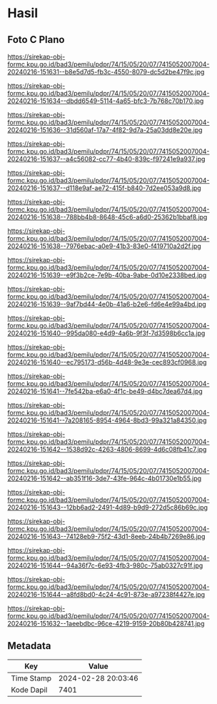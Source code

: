 # Hasil

## Foto C Plano

https://sirekap-obj-formc.kpu.go.id/bad3/pemilu/pdpr/74/15/05/20/07/7415052007004-20240216-151631--b8e5d7d5-fb3c-4550-8079-dc5d2be47f9c.jpg

https://sirekap-obj-formc.kpu.go.id/bad3/pemilu/pdpr/74/15/05/20/07/7415052007004-20240216-151634--dbdd6549-5114-4a65-bfc3-7b768c70b170.jpg

https://sirekap-obj-formc.kpu.go.id/bad3/pemilu/pdpr/74/15/05/20/07/7415052007004-20240216-151636--31d560af-17a7-4f82-9d7a-25a03dd8e20e.jpg

https://sirekap-obj-formc.kpu.go.id/bad3/pemilu/pdpr/74/15/05/20/07/7415052007004-20240216-151637--a4c56082-cc77-4b40-839c-f97241e9a937.jpg

https://sirekap-obj-formc.kpu.go.id/bad3/pemilu/pdpr/74/15/05/20/07/7415052007004-20240216-151637--d118e9af-ae72-415f-b840-7d2ee053a9d8.jpg

https://sirekap-obj-formc.kpu.go.id/bad3/pemilu/pdpr/74/15/05/20/07/7415052007004-20240216-151638--788bb4b8-8648-45c6-a6d0-25362b1bbaf8.jpg

https://sirekap-obj-formc.kpu.go.id/bad3/pemilu/pdpr/74/15/05/20/07/7415052007004-20240216-151638--7976ebac-a0e9-41b3-83e0-f419710a2d2f.jpg

https://sirekap-obj-formc.kpu.go.id/bad3/pemilu/pdpr/74/15/05/20/07/7415052007004-20240216-151639--e9f3b2ce-7e9b-40ba-9abe-0d10e2338bed.jpg

https://sirekap-obj-formc.kpu.go.id/bad3/pemilu/pdpr/74/15/05/20/07/7415052007004-20240216-151639--9af7bd44-4e0b-41a6-b2e6-fd6e4e99a4bd.jpg

https://sirekap-obj-formc.kpu.go.id/bad3/pemilu/pdpr/74/15/05/20/07/7415052007004-20240216-151640--995da080-e4d9-4a6b-9f3f-7d3598b6cc1a.jpg

https://sirekap-obj-formc.kpu.go.id/bad3/pemilu/pdpr/74/15/05/20/07/7415052007004-20240216-151640--ec795173-d56b-4d48-9e3e-cec893cf0968.jpg

https://sirekap-obj-formc.kpu.go.id/bad3/pemilu/pdpr/74/15/05/20/07/7415052007004-20240216-151641--7fe542ba-e6a0-4f1c-be49-d4bc7dea67d4.jpg

https://sirekap-obj-formc.kpu.go.id/bad3/pemilu/pdpr/74/15/05/20/07/7415052007004-20240216-151641--7a208165-8954-4964-8bd3-99a321a84350.jpg

https://sirekap-obj-formc.kpu.go.id/bad3/pemilu/pdpr/74/15/05/20/07/7415052007004-20240216-151642--1538d92c-4263-4806-8699-4d6c08fb41c7.jpg

https://sirekap-obj-formc.kpu.go.id/bad3/pemilu/pdpr/74/15/05/20/07/7415052007004-20240216-151642--ab351f16-3de7-43fe-964c-4b01730e1b55.jpg

https://sirekap-obj-formc.kpu.go.id/bad3/pemilu/pdpr/74/15/05/20/07/7415052007004-20240216-151643--12bb6ad2-2491-4d89-b9d9-272d5c86b69c.jpg

https://sirekap-obj-formc.kpu.go.id/bad3/pemilu/pdpr/74/15/05/20/07/7415052007004-20240216-151643--74128eb9-75f2-43d1-8eeb-24b4b7269e86.jpg

https://sirekap-obj-formc.kpu.go.id/bad3/pemilu/pdpr/74/15/05/20/07/7415052007004-20240216-151644--94a36f7c-6e93-4fb3-980c-75ab0327c91f.jpg

https://sirekap-obj-formc.kpu.go.id/bad3/pemilu/pdpr/74/15/05/20/07/7415052007004-20240216-151644--a8fd8bd0-4c24-4c91-873e-a97238f4427e.jpg

https://sirekap-obj-formc.kpu.go.id/bad3/pemilu/pdpr/74/15/05/20/07/7415052007004-20240216-151632--1aeebdbc-96ce-4219-9159-20b80b428741.jpg


## Metadata

| Key        | Value               |
| ---------- | ------------------- |
| Time Stamp | 2024-02-28 20:03:46 |
| Kode Dapil | 7401                |



